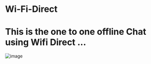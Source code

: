 # Wi-Fi-Direct
# This is the one to one  offline Chat using Wifi Direct ...

![image](https://user-images.githubusercontent.com/23735926/46242801-78b9b480-c3ea-11e8-9956-c86771b3f8e3.png)

